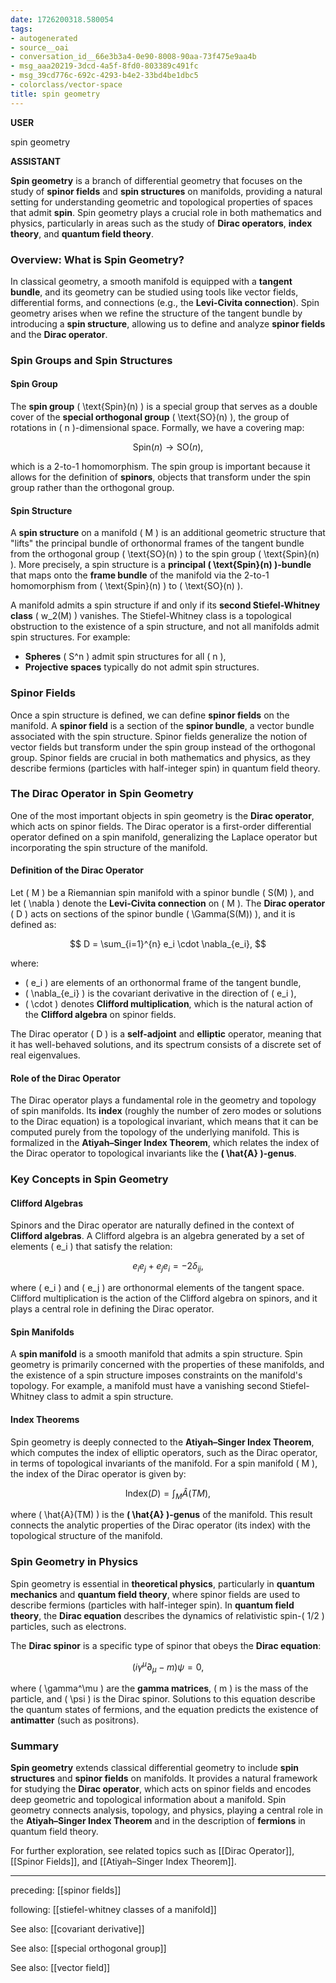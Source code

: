 ```yaml
---
date: 1726200318.580054
tags:
- autogenerated
- source__oai
- conversation_id__66e3b3a4-0e90-8008-90aa-73f475e9aa4b
- msg_aaa20219-3dcd-4a5f-8fd0-803389c491fc
- msg_39cd776c-692c-4293-b4e2-33bd4be1dbc5
- colorclass/vector-space
title: spin geometry
---
```


**USER**

spin geometry


**ASSISTANT**

**Spin geometry** is a branch of differential geometry that focuses on the study of **spinor fields** and **spin structures** on manifolds, providing a natural setting for understanding geometric and topological properties of spaces that admit **spin**. Spin geometry plays a crucial role in both mathematics and physics, particularly in areas such as the study of **Dirac operators**, **index theory**, and **quantum field theory**.

### Overview: What is Spin Geometry?

In classical geometry, a smooth manifold is equipped with a **tangent bundle**, and its geometry can be studied using tools like vector fields, differential forms, and connections (e.g., the **Levi-Civita connection**). Spin geometry arises when we refine the structure of the tangent bundle by introducing a **spin structure**, allowing us to define and analyze **spinor fields** and the **Dirac operator**.

### Spin Groups and Spin Structures

#### Spin Group

The **spin group** \( \text{Spin}(n) \) is a special group that serves as a double cover of the **special orthogonal group** \( \text{SO}(n) \), the group of rotations in \( n \)-dimensional space. Formally, we have a covering map:

$$
\text{Spin}(n) \to \text{SO}(n),
$$

which is a 2-to-1 homomorphism. The spin group is important because it allows for the definition of **spinors**, objects that transform under the spin group rather than the orthogonal group.

#### Spin Structure

A **spin structure** on a manifold \( M \) is an additional geometric structure that "lifts" the principal bundle of orthonormal frames of the tangent bundle from the orthogonal group \( \text{SO}(n) \) to the spin group \( \text{Spin}(n) \). More precisely, a spin structure is a **principal \( \text{Spin}(n) \)-bundle** that maps onto the **frame bundle** of the manifold via the 2-to-1 homomorphism from \( \text{Spin}(n) \) to \( \text{SO}(n) \).

A manifold admits a spin structure if and only if its **second Stiefel-Whitney class** \( w_2(M) \) vanishes. The Stiefel-Whitney class is a topological obstruction to the existence of a spin structure, and not all manifolds admit spin structures. For example:
- **Spheres** \( S^n \) admit spin structures for all \( n \),
- **Projective spaces** typically do not admit spin structures.

### Spinor Fields

Once a spin structure is defined, we can define **spinor fields** on the manifold. A **spinor field** is a section of the **spinor bundle**, a vector bundle associated with the spin structure. Spinor fields generalize the notion of vector fields but transform under the spin group instead of the orthogonal group. Spinor fields are crucial in both mathematics and physics, as they describe fermions (particles with half-integer spin) in quantum field theory.

### The Dirac Operator in Spin Geometry

One of the most important objects in spin geometry is the **Dirac operator**, which acts on spinor fields. The Dirac operator is a first-order differential operator defined on a spin manifold, generalizing the Laplace operator but incorporating the spin structure of the manifold.

#### Definition of the Dirac Operator

Let \( M \) be a Riemannian spin manifold with a spinor bundle \( S(M) \), and let \( \nabla \) denote the **Levi-Civita connection** on \( M \). The **Dirac operator** \( D \) acts on sections of the spinor bundle \( \Gamma(S(M)) \), and it is defined as:

$$
D = \sum_{i=1}^{n} e_i \cdot \nabla_{e_i},
$$

where:
- \( e_i \) are elements of an orthonormal frame of the tangent bundle,
- \( \nabla_{e_i} \) is the covariant derivative in the direction of \( e_i \),
- \( \cdot \) denotes **Clifford multiplication**, which is the natural action of the **Clifford algebra** on spinor fields.

The Dirac operator \( D \) is a **self-adjoint** and **elliptic** operator, meaning that it has well-behaved solutions, and its spectrum consists of a discrete set of real eigenvalues.

#### Role of the Dirac Operator

The Dirac operator plays a fundamental role in the geometry and topology of spin manifolds. Its **index** (roughly the number of zero modes or solutions to the Dirac equation) is a topological invariant, which means that it can be computed purely from the topology of the underlying manifold. This is formalized in the **Atiyah–Singer Index Theorem**, which relates the index of the Dirac operator to topological invariants like the **\( \hat{A} \)-genus**.

### Key Concepts in Spin Geometry

#### Clifford Algebras

Spinors and the Dirac operator are naturally defined in the context of **Clifford algebras**. A Clifford algebra is an algebra generated by a set of elements \( e_i \) that satisfy the relation:

$$
e_i e_j + e_j e_i = -2 \delta_{ij},
$$

where \( e_i \) and \( e_j \) are orthonormal elements of the tangent space. Clifford multiplication is the action of the Clifford algebra on spinors, and it plays a central role in defining the Dirac operator.

#### Spin Manifolds

A **spin manifold** is a smooth manifold that admits a spin structure. Spin geometry is primarily concerned with the properties of these manifolds, and the existence of a spin structure imposes constraints on the manifold's topology. For example, a manifold must have a vanishing second Stiefel-Whitney class to admit a spin structure.

#### Index Theorems

Spin geometry is deeply connected to the **Atiyah–Singer Index Theorem**, which computes the index of elliptic operators, such as the Dirac operator, in terms of topological invariants of the manifold. For a spin manifold \( M \), the index of the Dirac operator is given by:

$$
\text{Index}(D) = \int_M \hat{A}(TM),
$$

where \( \hat{A}(TM) \) is the **\( \hat{A} \)-genus** of the manifold. This result connects the analytic properties of the Dirac operator (its index) with the topological structure of the manifold.

### Spin Geometry in Physics

Spin geometry is essential in **theoretical physics**, particularly in **quantum mechanics** and **quantum field theory**, where spinor fields are used to describe fermions (particles with half-integer spin). In **quantum field theory**, the **Dirac equation** describes the dynamics of relativistic spin-\( 1/2 \) particles, such as electrons.

The **Dirac spinor** is a specific type of spinor that obeys the **Dirac equation**:

$$
(i \gamma^\mu \partial_\mu - m) \psi = 0,
$$

where \( \gamma^\mu \) are the **gamma matrices**, \( m \) is the mass of the particle, and \( \psi \) is the Dirac spinor. Solutions to this equation describe the quantum states of fermions, and the equation predicts the existence of **antimatter** (such as positrons).

### Summary

**Spin geometry** extends classical differential geometry to include **spin structures** and **spinor fields** on manifolds. It provides a natural framework for studying the **Dirac operator**, which acts on spinor fields and encodes deep geometric and topological information about a manifold. Spin geometry connects analysis, topology, and physics, playing a central role in the **Atiyah–Singer Index Theorem** and in the description of **fermions** in quantum field theory.

For further exploration, see related topics such as [[Dirac Operator]], [[Spinor Fields]], and [[Atiyah–Singer Index Theorem]].


---

preceding: [[spinor fields]]  


following: [[stiefel-whitney classes of a manifold]]

See also: [[covariant derivative]]


See also: [[special orthogonal group]]


See also: [[vector field]]
